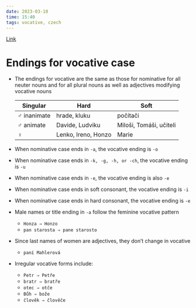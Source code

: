 ```yaml
---
date: 2023-03-10
time: 15:40
tags: vocative, czech
---
```


[Link](http://cokdybysme.net/pdfs/vocative.pdf)

# Endings for vocative case

-   The endings for vocative are the same as those for nominative for all neuter nouns and for all plural nouns as well as adjectives modifying vocative nouns

	| Singular    | Hard                | Soft                    |
	| ----------- | ------------------- | ----------------------- |
	| ♂ inanimate | hrade, kluku        | počítači                |
	| ♂ animate   | Davide, Ludviku     | Miloši, Tomáši, učiteli |
	| ♀           | Lenko, Ireno, Honzo | Marie                   |

-   When nominative case ends in `-a`, the vocative ending is `-o`
-   When nominative case ends in `-k, -g, -h, or -ch`, the vocative ending is `-u`
-   When nominative case ends in `-e`, the vocative ending is also `-e`
-   When nominative case ends in soft consonant, the vocative ending is `-i`
-   When nominative case ends in hard consonant, the vocative ending is `-e`
-   Male names or title ending in `-a` follow the feminine vocative pattern
    -   `Honza ⇒ Honzo`
    -   `pan starosta ⇒ pane starosto`
-   Since last names of women are adjectives, they don’t change in vocative
    -   `paní Mahlerová`
-   Irregular vocative forms include:
    -   `Petr ⇒ Petře`
    -   `bratr ⇒ bratře`
    -   `otec ⇒ otče`
    -   `Bůh ⇒ bože`
    -   `člověk ⇒ člověče`